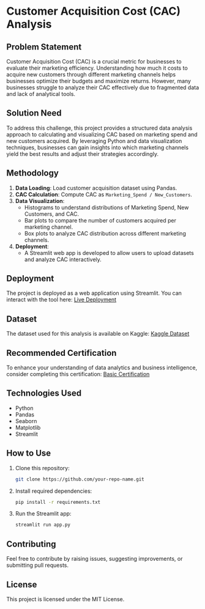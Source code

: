 # Customer Acquisition Cost (CAC) Analysis

## Problem Statement
Customer Acquisition Cost (CAC) is a crucial metric for businesses to evaluate their marketing efficiency. Understanding how much it costs to acquire new customers through different marketing channels helps businesses optimize their budgets and maximize returns. However, many businesses struggle to analyze their CAC effectively due to fragmented data and lack of analytical tools.

## Solution Need
To address this challenge, this project provides a structured data analysis approach to calculating and visualizing CAC based on marketing spend and new customers acquired. By leveraging Python and data visualization techniques, businesses can gain insights into which marketing channels yield the best results and adjust their strategies accordingly.

## Methodology
1. **Data Loading**: Load customer acquisition dataset using Pandas.
2. **CAC Calculation**: Compute CAC as `Marketing_Spend / New_Customers`.
3. **Data Visualization**:
   - Histograms to understand distributions of Marketing Spend, New Customers, and CAC.
   - Bar plots to compare the number of customers acquired per marketing channel.
   - Box plots to analyze CAC distribution across different marketing channels.
4. **Deployment**:
   - A Streamlit web app is developed to allow users to upload datasets and analyze CAC interactively.

## Deployment
The project is deployed as a web application using Streamlit. You can interact with the tool here:
[Live Deployment](https://data-analyst-projects-hsurewrhezqxezhavsh9z4.streamlit.app/)

## Dataset
The dataset used for this analysis is available on Kaggle:
[Kaggle Dataset](https://www.kaggle.com/work/datasets)

## Recommended Certification
To enhance your understanding of data analytics and business intelligence, consider completing this certification:
[Basic Certification](https://simpli-web.app.link/e/4vffci7N9Rb)

## Technologies Used
- Python
- Pandas
- Seaborn
- Matplotlib
- Streamlit

## How to Use
1. Clone this repository:
   ```sh
   git clone https://github.com/your-repo-name.git
   ```
2. Install required dependencies:
   ```sh
   pip install -r requirements.txt
   ```
3. Run the Streamlit app:
   ```sh
   streamlit run app.py
   ```

## Contributing
Feel free to contribute by raising issues, suggesting improvements, or submitting pull requests.

## License
This project is licensed under the MIT License.


